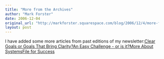 ```yaml
---
title: "More from the Archives"
author: "Mark Forster"
date: 2006-12-04
original_url: "http://markforster.squarespace.com/blog/2006/12/4/more-from-the-archives.html"
layout: post
---
```


I have added some more articles from past editions of my newsletter:[Clear Goals or Goals That Bring Clarity?](/blog/2006/10/4/clear-goals-or-goals-that-bring-clarity.html)[An Easy Challenge - or is it?](/blog/2006/10/4/an-easy-challenge-or-is-it.html)[More About Systems](/blog/2006/10/4/more-about-systems.html)[File for Success](/blog/2006/10/4/file-for-success.html)
